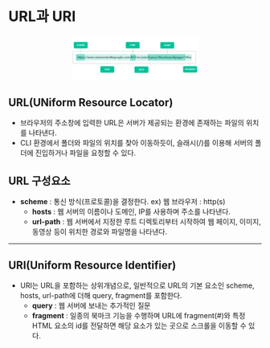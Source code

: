 

# URL과 URI 

<div align="center">
    <img src="../../etc/image/Network_image/URL.png" alt="URL" width="50%">
</div>

## URL(UNiform Resource Locator)
- 브라우저의 주소창에 입력한 URL은 서버가 제공되는 환경에 존재하는 파일의 위치를 나타낸다.
- CLI 환경에서 폴더와 파일의 위치를 찾아 이동하듯이, 슬래시(/)를 이용해 서버의 폴더에 진입하거나 파일을 요청할 수 있다.

## URL 구성요소 
- **scheme** : 통신 방식(프로토콜)을 결정한다. ex) 웹 브라우저 : http(s)
  - **hosts** : 웹 서버의 이름이나 도메인, IP를 사용하며 주소를 나타낸다.
  - **url-path** : 웹 서버에서 지정한 루트 디렉토리부터 시작하여 웹 페이지, 이미지, 동영상 등이 위치한 경로와 파일명을 나타낸다. 


---

## URI(Uniform Resource Identifier) 
- URI는 URL을 포함하는 상위개념으로, 일반적으로 URL의 기본 요소인 scheme, hosts, url-path에 더해 query, fragment를 포함한다.
  - **query** : 웹 서버에 보내는 추가적인 질문
  - **fragment** : 일종의 북마크 기능을 수행하며 URL에 fragment(#)와 특정 HTML 요소의 id를 전달하면 해당 요소가 있는 곳으로 스크롤을 이동할 수 있다. 
